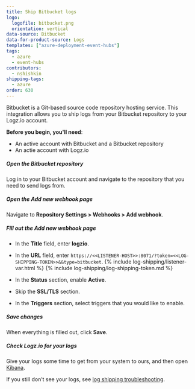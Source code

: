 ```yaml
---
title: Ship Bitbucket logs
logo:
  logofile: bitbucket.png
  orientation: vertical
data-source: Bitbucket
data-for-product-source: Logs
templates: ["azure-deployment-event-hubs"]
tags:
  - azure
  - event-hubs
contributors:
  - nshishkin
shipping-tags:
  - azure
order: 630
---
```


Bitbucket is a Git-based source code repository hosting service. This integration allows you to ship logs from your Bitbucket repository to your Logz.io account.

**Before you begin, you'll need**: 

* An active account with Bitbucket and a Bitbucket repository
* An actie account with Logz.io

<div class="tasklist">

##### Open the Bitbucket repository

Log in to your Bitbucket account and navigate to the repository that you need to send logs from.

##### Open the **Add new webhook** page

Navigate to **Repository Settings > Webhooks > Add webhook**.

##### Fill out the **Add new webhook** page

* In the **Title** field, enter **logzio**.

* In the **URL** field, enter `https://<<LISTENER-HOST>>:8071/?token=<<LOG-SHIPPING-TOKEN>>&&type=bitbucket`. {% include log-shipping/listener-var.html %} {% include log-shipping/log-shipping-token.md %}

* In the **Status** section, enable **Active**.

* Skip the **SSL/TLS** section.

* In the **Triggers** section, select triggers that you would like to enable.

##### Save changes

When everything is filled out, click **Save**.


##### Check Logz.io for your logs

Give your logs some time to get from your system to ours, and then open [Kibana](https://app.logz.io/#/dashboard/kibana/discover?). 
  
If you still don’t see your logs, see [log shipping troubleshooting](https://docs.logz.io/user-guide/log-shipping/log-shipping-troubleshooting.html).

</div>


